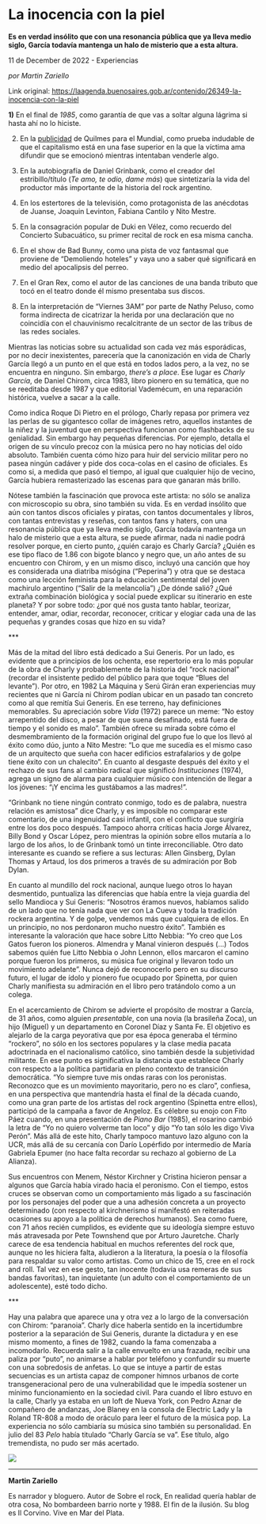 # La inocencia con la piel

**Es en verdad insólito que con una resonancia pública que ya lleva medio siglo, García todavía mantenga un halo de misterio que a esta altura.**

11 de December de 2022 - Experiencias

_por Martin Zariello_

Link original: https://laagenda.buenosaires.gob.ar/contenido/26349-la-inocencia-con-la-piel



**1)** En el final de *1985*, como garantía de que vas a soltar alguna lágrima si hasta ahí no lo hiciste.




2) En la [publicidad](https://www.youtube.com/watch?v=d194HTo_Px4) de Quilmes para el Mundial, como prueba indudable de que el capitalismo está en una fase superior en la que la víctima ama difundir que se emocionó mientras intentaban venderle algo.




3) En la autobiografía de Daniel Grinbank, como el creador del estribillo/título (*Te amo, te odio, dame más*) que sintetizaría la vida del productor más importante de la historia del rock argentino.




4) En los estertores de la televisión, como protagonista de las anécdotas de Juanse, Joaquin Levinton, Fabiana Cantilo y Nito Mestre.




5) En la consagración popular de Duki en Vélez, como recuerdo del Concierto Subacuático, su primer recital de rock en esa misma cancha.




6) En el show de Bad Bunny, como una pista de voz fantasmal que proviene de “Demoliendo hoteles” y vaya uno a saber qué significará en medio del apocalipsis del perreo.




7) En el Gran Rex, como el autor de las canciones de una banda tributo que tocó en el teatro donde él mismo presentaba sus discos.




8) En la interpretación de “Viernes 3AM” por parte de Nathy Peluso, como forma indirecta de cicatrizar la herida por una declaración que no coincidía con el chauvinismo recalcitrante de un sector de las tribus de las redes sociales.




Mientras las noticias sobre su actualidad son cada vez más esporádicas, por no decir inexistentes, parecería que la canonización en vida de Charly García llegó a un punto en el que está en todos lados pero, a la vez, no se encuentra en ninguno. Sin embargo, *there’s a place*. Ese lugar es *Charly García*, de Daniel Chirom, circa 1983, libro pionero en su temática, que no se reeditaba desde 1987 y que editorial Vademécum, en una reparación histórica, vuelve a sacar a la calle.




Como indica Roque Di Pietro en el prólogo, Charly repasa por primera vez las perlas de su gigantesco collar de imágenes retro, aquellos instantes de la niñez y la juventud que en perspectiva funcionan como flashbacks de su genialidad. Sin embargo hay pequeñas diferencias. Por ejemplo, detalla el origen de su vínculo precoz con la música pero no hay noticias del oído absoluto. También cuenta cómo hizo para huir del servicio militar pero no pasea ningún cadáver y pide dos coca-colas en el casino de oficiales. Es como si, a medida que pasó el tiempo, al igual que cualquier hijo de vecino, García hubiera remasterizado las escenas para que ganaran más brillo.




Nótese también la fascinación que provoca este artista: no sólo se analiza con microscopio su obra, sino también su vida. Es en verdad insólito que aún con tantos discos oficiales y piratas, con tantos documentales y libros, con tantas entrevistas y reseñas, con tantos fans y haters, con una resonancia pública que ya lleva medio siglo, García todavía mantenga un halo de misterio que a esta altura, se puede afirmar, nada ni nadie podrá resolver porque, en cierto punto, ¿quién carajo es Charly García? ¿Quién es ese tipo flaco de 1.86 con bigote blanco y negro que, un año antes de su encuentro con Chirom, y en un mismo disco, incluyó una canción que hoy es considerada una diatriba misógina (“Peperina”) y otra que se destaca como una lección feminista para la educación sentimental del joven machirulo argentino (“Salir de la melancolía”) ¿De dónde salió? ¿Qué extraña combinación biológica y social puede explicar su itinerario en este planeta? Y por sobre todo: ¿por qué nos gusta tanto hablar, teorizar, entender, amar, odiar, recordar, reconocer, criticar y elogiar cada una de las pequeñas y grandes cosas que hizo en su vida?




\*\*\*




Más de la mitad del libro está dedicado a Sui Generis. Por un lado, es evidente que a principios de los ochenta, ese repertorio era lo más popular de la obra de Charly y probablemente de la historia del “rock nacional” (recordar el insistente pedido del público para que toque “Blues del levante”). Por otro, en 1982 La Máquina y Serú Girán eran experiencias muy recientes que ni García ni Chirom podían ubicar en un pasado tan concreto como al que remitía Sui Generis. En ese terreno, hay definiciones memorables. Su apreciación sobre *Vida* (1972) parece un meme: “No estoy arrepentido del disco, a pesar de que suena desafinado, está fuera de tiempo y el sonido es malo”. También ofrece su mirada sobre cómo el desmembramiento de la formación original del grupo fue lo que los llevó al éxito como dúo, junto a Nito Mestre: “Lo que me sucedía es el mismo caso de un arquitecto que sueña con hacer edificios estrafalarios y de golpe tiene éxito con un chalecito”. En cuanto al desgaste después del éxito y el rechazo de sus fans al cambio radical que significó *Instituciones* (1974), agrega un signo de alarma para cualquier músico con intención de llegar a los jóvenes: “¡Y encima les gustábamos a las madres!”.




“Grinbank no tiene ningún contrato conmigo, todo es de palabra, nuestra relación es amistosa” dice Charly, y es imposible no comparar este comentario, de una ingenuidad casi infantil, con el conflicto que surgiría entre los dos poco después. Tampoco ahorra críticas hacia Jorge Álvarez, Billy Bond y Oscar López, pero mientras la opinión sobre ellos mutaría a lo largo de los años, lo de Grinbank tomó un tinte irreconciliable. Otro dato interesante es cuando se refiere a sus lecturas: Allen Ginsberg, Dylan Thomas y Artaud, los dos primeros a través de su admiración por Bob Dylan.




En cuanto al mundillo del rock nacional, aunque luego otros lo hayan desmentido, puntualiza las diferencias que había entre la vieja guardia del sello Mandioca y Sui Generis: “Nosotros éramos nuevos, habíamos salido de un lado que no tenía nada que ver con La Cueva y toda la tradición rockera argentina. Y de golpe, vendemos más que cualquiera de ellos. En un principio, no nos perdonaron mucho nuestro éxito”. También es interesante la valoración que hace sobre Litto Nebbia: “Yo creo que Los Gatos fueron los pioneros. Almendra y Manal vinieron después (…) Todos sabemos quién fue Litto Nebbia o John Lennon, ellos marcaron el camino porque fueron los primeros, su música fue original y llevaron todo un movimiento adelante”. Nunca dejó de reconocerlo pero en su discurso futuro, el lugar de ídolo y pionero fue ocupado por Spinetta, por quien Charly manifiesta su admiración en el libro pero tratándolo como a un colega.




En el acercamiento de Chirom se advierte el propósito de mostrar a García, de 31 años, como alguien *presentable*, con una novia (la brasileña Zoca), un hijo (Miguel) y un departamento en Coronel Díaz y Santa Fe. El objetivo es alejarlo de la carga peyorativa que por esa época generaba el término “rockero”, no sólo en los sectores populares y la clase media pacata adoctrinada en el nacionalismo católico, sino también desde la subjetividad militante. En ese punto es significativa la distancia que establece Charly con respecto a la política partidaria en pleno contexto de transición democrática. “Yo siempre tuve mis ondas raras con los peronistas. Reconozco que es un movimiento mayoritario, pero no es claro”, confiesa, en una perspectiva que mantendría hasta el final de la década cuando, como una gran parte de los artistas del rock argentino (Spinetta entre ellos), participó de la campaña a favor de Angeloz. Es célebre su enojo con Fito Páez cuando, en una presentación de *Piano Bar* (1985), el rosarino cambió la letra de “Yo no quiero volverme tan loco” y dijo “Yo tan sólo les digo Viva Perón”. Más allá de este hito, Charly tampoco mantuvo lazo alguno con la UCR, más allá de su cercanía con Darío Lopérfido por intermedio de María Gabriela Epumer (no hace falta recordar su rechazo al gobierno de La Alianza).




Sus encuentros con Menem, Néstor Kirchner y Cristina hicieron pensar a algunos que García había virado hacia el peronismo. Con el tiempo, estos cruces se observan como un comportamiento más ligado a su fascinación por los personajes del poder que a una adhesión concreta a un proyecto determinado (con respecto al kirchnerismo sí manifestó en reiteradas ocasiones su apoyo a la política de derechos humanos). Sea como fuere, con 71 años recién cumplidos, es evidente que su ideología siempre estuvo más atravesada por Pete Townshend que por Arturo Jauretche. Charly carece de esa tendencia habitual en muchos referentes del rock que, aunque no les hiciera falta, aludieron a la literatura, la poesía o la filosofía para respaldar su valor como artistas. Como un chico de 15, cree en el rock and roll. Tal vez en ese gesto, tan inocente (todavía usa remeras de sus bandas favoritas), tan inquietante (un adulto con el comportamiento de un adolescente), esté todo dicho.




\*\*\*




Hay una palabra que aparece una y otra vez a lo largo de la conversación con Chirom: “paranoia”. Charly dice haberla sentido en la incertidumbre posterior a la separación de Sui Generis, durante la dictadura y en ese mismo momento, a fines de 1982, cuando la fama comenzaba a incomodarlo. Recuerda salir a la calle envuelto en una frazada, recibir una paliza por “puto”, no animarse a hablar por teléfono y confundir su muerte con una sobredosis de anfetas. Lo que se intuye a partir de estas secuencias es un artista capaz de componer himnos urbanos de corte transgeneracional pero de una vulnerabilidad que le impedía sostener un mínimo funcionamiento en la sociedad civil. Para cuando el libro estuvo en la calle, Charly ya estaba en un loft de Nueva York, con Pedro Aznar de compañero de andanzas, Joe Blaney en la consola de Electric Lady y la Roland TR-808 a modo de oráculo para leer el futuro de la música pop. La experiencia no sólo cambiaría su música sino también su personalidad. En julio del 83 *Pelo* había titulado “Charly García se va”. Ese título, algo tremendista, no pudo ser más acertado.




![](https://cdn.feater.me/files/images/733098/278c3139-0f58-43bb-a6be-73985bdbd6db.png)




---




**Martin Zariello**




Es narrador y bloguero. Autor de Sobre el rock, En realidad quería hablar de otra cosa, No bombardeen barrio norte y 1988. El fin de la ilusión. Su blog es Il Corvino. Vive en Mar del Plata.



